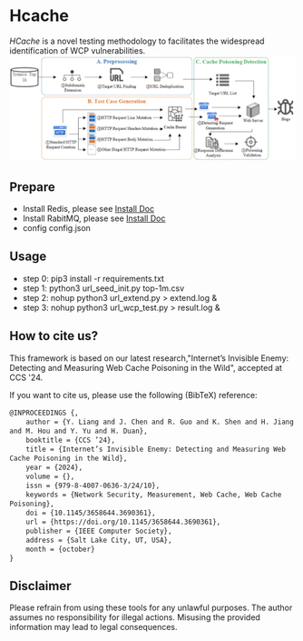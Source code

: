 # Hcache
*HCache* is a novel testing methodology to facilitates the widespread identification of WCP vulnerabilities. 
![Overview](./img/hcache.png)

## Prepare
* Install Redis, please see [Install Doc](https://redis.io/docs/latest/operate/oss_and_stack/install/install-redis/)
* Install RabitMQ, please see [Install Doc](https://www.rabbitmq.com/docs/download)
* config config.json

## Usage
* step 0: pip3 install -r requirements.txt
* step 1: python3 url_seed_init.py top-1m.csv
* step 2: nohup python3 url_extend.py > extend.log & 
* step 3: nohup python3 url_wcp_test.py > result.log &



## How to cite us?
This framework is based on our latest research,"Internet’s Invisible Enemy: Detecting and Measuring Web Cache Poisoning in the Wild", accepted at CCS '24.

If you want to cite us, please use the following (BibTeX) reference:
```
@INPROCEEDINGS {,
    author = {Y. Liang and J. Chen and R. Guo and K. Shen and H. Jiang and M. Hou and Y. Yu and H. Duan},
    booktitle = {CCS ’24},
    title = {Internet’s Invisible Enemy: Detecting and Measuring Web Cache Poisoning in the Wild},
    year = {2024},
    volume = {},
    issn = {979-8-4007-0636-3/24/10},
    keywords = {Network Security, Measurement, Web Cache, Web Cache Poisoning},
    doi = {10.1145/3658644.3690361},
    url = {https://doi.org/10.1145/3658644.3690361},
    publisher = {IEEE Computer Society},
    address = {Salt Lake City, UT, USA},
    month = {october}
}
```


## Disclaimer
Please refrain from using these tools for any unlawful purposes. The author assumes no responsibility for illegal actions. Misusing the provided information may lead to legal consequences.

